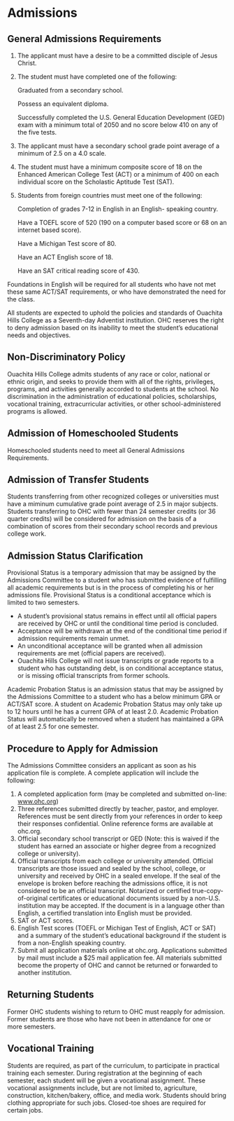 # Admissions
## General Admissions Requirements

1. The applicant must have a desire to be a committed disciple of Jesus Christ.

2. The student must have completed one of the following:

	Graduated from a secondary school. 
	
	Possess an equivalent diploma.

	Successfully completed the U.S. General Education Development (GED) exam with a minimum total of 2050 and no score below 410 on any of the five tests.

3. The applicant must have a secondary school grade point
	average of a minimum of 2.5 on a 4.0 scale.

4. The student must have a minimum composite score of 18
	on the Enhanced American College Test (ACT) or a
	minimum of 400 on each individual score on the
	Scholastic Aptitude Test (SAT).

5. Students from foreign countries must meet one of the following:

	Completion of grades 7-12 in English in an English-
	speaking country.

	Have a TOEFL score of 520 (190 on a computer based score or 68 on an internet based score).

	Have a Michigan Test score of 80.

	Have an ACT English score of 18. 
	
	Have an SAT critical reading score of 430.
	
Foundations in English will be required for all students who have not met these same ACT/SAT requirements, or who have demonstrated the need for the class.	

All students are expected to uphold the policies and standards of Ouachita Hills College as a Seventh-day Adventist institution. OHC reserves the right to deny admission based on its inability to meet the student’s educational needs and objectives.

## Non-Discriminatory Policy

Ouachita Hills College admits students of any race or color, national or ethnic origin, and seeks to provide them with all of the rights, privileges, programs, and activities generally accorded to students at the school. No discrimination in the administration of educational policies, scholarships, vocational training, extracurricular activities, or other school-administered programs is allowed.

## Admission of Homeschooled Students

Homeschooled students need to meet all General Admissions Requirements.

## Admission of Transfer Students

Students transferring from other recognized colleges or universities must have a miminum cumulative grade point average of 2.5 in major subjects. Students transferring to OHC with fewer than 24 semester credits (or 36 quarter credits) will be considered for admission on the basis of a combination of scores from their secondary school records and previous college work.

## Admission Status Clarification

Provisional Status is a temporary admission that may be assigned by the Admissions Committee to a student who has submitted evidence of fulfilling all academic requirements but is in the process of completing his or her admissions file. Provisional Status is a conditional acceptance which is limited to two semesters.

* A student’s provisional status remains in effect until all official papers are received by OHC or until the conditional time period is concluded.
* Acceptance will be withdrawn at the end of the conditional time period if admission requirements remain unmet.
* An unconditional acceptance will be granted when all admission requirements are met (official papers are received).
* Ouachita Hills College will not issue transcripts or grade reports to a student who has outstanding debt, is on conditional acceptance status, or is missing official transcripts from former schools.

Academic Probation Status is an admission status that may be assigned by the Admissions Committee to a student who has a below minimum GPA or ACT/SAT score. A student on Academic Probation Status may only take up to 12 hours until he has a current GPA of at least 2.0. Academic Probation Status will automatically be removed when a student has maintained a GPA of at least 2.5 for one semester.

## Procedure to Apply for Admission

The Admissions Committee considers an applicant as soon as his application file is complete. A complete application will include the following:

1. A completed application form (may be completed and submitted on-line: www.ohc.org)
2. Three references submitted directly by teacher, pastor, and employer. References must be sent directly from your references in order to keep their responses confidential. Online reference forms are available at ohc.org.
3. Official secondary school transcript or GED (Note: this is waived if the student has earned an associate or higher degree from a recognized college or university).
4. Official transcripts from each college or university attended. Official transcripts are those issued and sealed by the school, college, or university and received by OHC in a sealed envelope. If the seal of the envelope is broken before reaching the admissions office, it is not considered to be an official transcript. Notarized or certified true-copy-of-original certificates or educational documents issued by a non-U.S. institution may be accepted. If the document is in a language other than English, a certified translation into English must be provided.
5. SAT or ACT scores.
6. English Test scores (TOEFL or Michigan Test of English, ACT or SAT) and a summary of the student’s educational background if the student is from a non-English speaking country.
7. Submit all application materials online at ohc.org. Applications submitted by mail must include a $25 mail application fee. All materials submitted become the property of OHC and cannot be returned or forwarded to another institution.

## Returning Students

Former OHC students wishing to return to OHC must reapply for admission. Former students are those who have not been in attendance for one or more semesters.

## Vocational Training

Students are required, as part of the curriculum, to participate in practical training each semester. During registration at the beginning of each semester, each student will be given a vocational assignment. These vocational assignments include, but are not limited to, agriculture, construction, kitchen/bakery, office, and media work. Students should bring clothing appropriate for such jobs. Closed-toe shoes are required for certain jobs.
